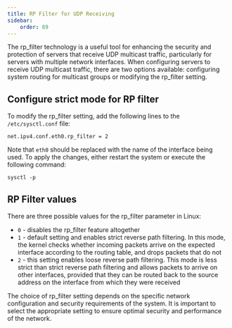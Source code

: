 ```yaml
---
title: RP Filter for UDP Receiving
sidebar:
    order: 89
---
```


The rp_filter technology is a useful tool for enhancing the security and protection of servers that receive UDP multicast traffic, particularly for servers with multiple network interfaces. When configuring servers to receive UDP multicast traffic, there are two options available: configuring system routing for multicast groups or modifying the rp_filter setting.

## Configure strict mode for RP filter

To modify the rp_filter setting, add the following lines to the `/etc/sysctl.conf` file:

```
net.ipv4.conf.eth0.rp_filter = 2
```

Note that `eth0` should be replaced with the name of the interface being used. To apply the changes, either restart the system or execute the following command:

```
sysctl -p
```

## RP Filter values

There are three possible values for the rp_filter parameter in Linux:

- `0` - disables the rp_filter feature altogether
- `1` - default setting and enables strict reverse path filtering. In this mode, the kernel checks whether incoming packets arrive on the expected interface according to the routing table, and drops packets that do not
- `2` - this setting enables loose reverse path filtering. This mode is less strict than strict reverse path filtering and allows packets to arrive on other interfaces, provided that they can be routed back to the source address on the interface from which they were received

The choice of rp_filter setting depends on the specific network configuration and security requirements of the system. It is important to select the appropriate setting to ensure optimal security and performance of the network.
